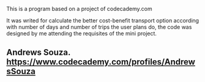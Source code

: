 This is a  program based on a project of codecademy.com

It was writed for calculate the better cost-benefit transport option according with number of days
and number of trips the user plans do, the code was designed by me attending the requisites of the mini project.


Andrews Souza.
https://www.codecademy.com/profiles/AndrewsSouza
--

